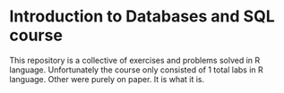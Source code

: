 # Introduction to Databases and SQL course

This repository is a collective of exercises and problems solved in R language. Unfortunately the course only consisted of 1 total labs in R language. Other were purely on paper. It is what it is.
